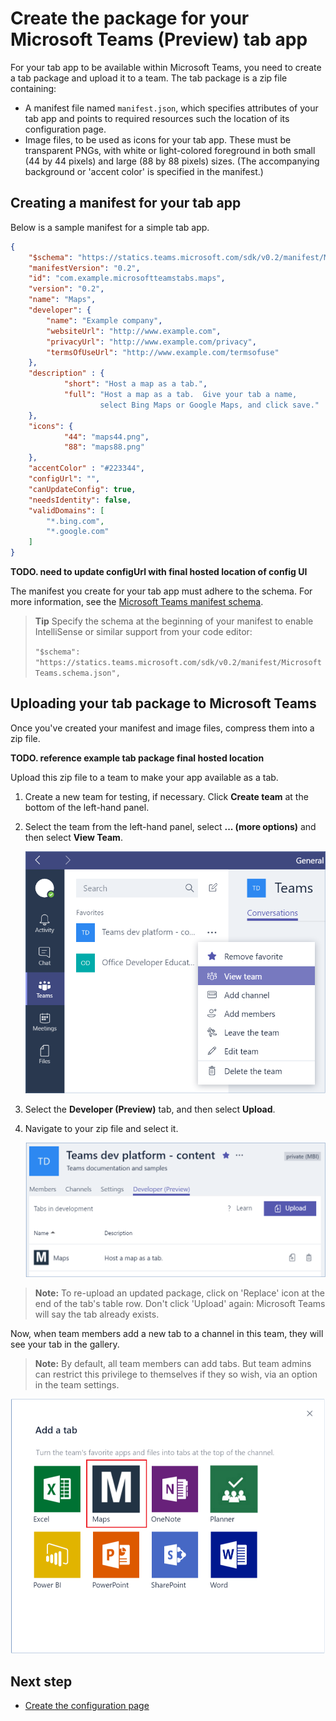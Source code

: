 ﻿# Create the package for your Microsoft Teams (Preview) tab app

For your tab app to be available within Microsoft Teams, you need to create a tab package and upload it to a team. The tab package is a zip file containing:

- A manifest file named `manifest.json`, which specifies attributes of your tab app and points to required resources such the location of its configuration page.
- Image files, to be used as icons for your tab app.  These must be transparent PNGs, with white or light-colored foreground in both small (44 by 44 pixels) and large (88 by 88 pixels) sizes.  (The accompanying background or 'accent color' is specified in the manifest.)

## Creating a manifest for your tab app 

Below is a sample manifest for a simple tab app.

```JSON
{
    "$schema": "https://statics.teams.microsoft.com/sdk/v0.2/manifest/MicrosoftTeams.schema.json",
    "manifestVersion": "0.2",
    "id": "com.example.microsoftteamstabs.maps",
    "version": "0.2",
    "name": "Maps",
    "developer": {
        "name": "Example company",   
        "websiteUrl": "http://www.example.com",
        "privacyUrl": "http://www.example.com/privacy",
        "termsOfUseUrl": "http://www.example.com/termsofuse"
    },
    "description" : {
            "short": "Host a map as a tab.",
            "full": "Host a map as a tab.  Give your tab a name, 
					select Bing Maps or Google Maps, and click save."
    },
    "icons": {
            "44": "maps44.png",
            "88": "maps88.png"
    },
    "accentColor" : "#223344",
    "configUrl": "",
    "canUpdateConfig": true,
    "needsIdentity": false,
    "validDomains": [
        "*.bing.com",
        "*.google.com"
    ]
}
```
**TODO. need to update configUrl with final hosted location of config UI**

The manifest you create for your tab app must adhere to the schema. For more information, see the [Microsoft Teams manifest schema](schema.md).

> **Tip** Specify the schema at the beginning of your manifest to enable IntelliSense or similar support from your code editor:
> 
> `"$schema": "https://statics.teams.microsoft.com/sdk/v0.2/manifest/MicrosoftTeams.schema.json",`


## Uploading your tab package to Microsoft Teams

Once you've created your manifest and image files, compress them into a zip file.

**TODO. reference example tab package final hosted location**

Upload this zip file to a team to make your app available as a tab.

1. Create a new team for testing, if necessary.  Click **Create team** at the bottom of the left-hand panel.
2. Select the team from the left-hand panel, select **... (more options)** and then select **View Team**.
	
	![](images/tab_view_team.png)
3. Select the **Developer (Preview)** tab, and then select **Upload**.
4. Navigate to your zip file and select it.
	
	![](images/tab_sideload.png)

> **Note:** To re-upload an updated package, click on 'Replace' icon at the end of the tab's table row.  Don't click 'Upload' again: Microsoft Teams will say the tab already exists.

Now, when team members add a new tab to a channel in this team, they will see your tab in the gallery.

> **Note:** By default, all team members can add tabs.  But team admins can restrict this privilege to themselves if they so wish, via an option in the team settings.

![](images/tab_gallery.png)


## Next step

* [Create the configuration page](createconfigpage.md)
